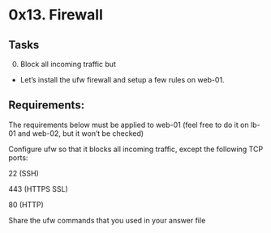 
# 0x13. Firewall

## Tasks

0. Block all incoming traffic but

- Let’s install the ufw firewall and setup a few rules on web-01.

## Requirements:

The requirements below must be applied to web-01 (feel free to do it on lb-01 and web-02, but it won’t be checked)

Configure ufw so that it blocks all incoming traffic, except the following TCP ports:

22 (SSH)

443 (HTTPS SSL)

80 (HTTP)

Share the ufw commands that you used in your answer file



